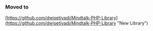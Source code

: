 ### Moved to
[https://github.com/dwisetiyadi/Mindtalk-PHP-Library](https://github.com/dwisetiyadi/Mindtalk-PHP-Library "New Library")